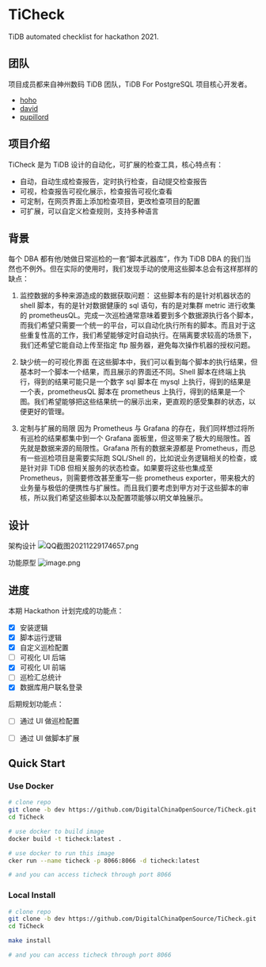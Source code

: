 # TiCheck

TiDB automated checklist for hackathon 2021.

## 团队

项目成员都来自神州数码 TiDB 团队，TiDB For PostgreSQL 项目核心开发者。

- [hoho](https://github.com/hey-hoho)
- [david](https://github.com/AmoebaProtozoa)
- [pupillord](https://github.com/pupillord)

## 项目介绍

TiCheck 是为 TiDB 设计的自动化，可扩展的检查工具，核心特点有：

- 自动，自动生成检查报告，定时执行检查，自动提交检查报告
- 可视，检查报告可视化展示，检查报告可视化查看
- 可定制，在网页界面上添加检查项目，更改检查项目的配置
- 可扩展，可以自定义检查规则，支持多种语言

## 背景

每个 DBA 都有他/她做日常巡检的一套“脚本武器库”，作为 TiDB DBA 的我们当然也不例外。但在实际的使用时，我们发现手动的使用这些脚本总会有这样那样的缺点：

1. 监控数据的多种来源造成的数据获取问题：
   这些脚本有的是针对机器状态的 shell 脚本，有的是针对数据健康的 sql 语句，有的是对集群 metric 进行收集的 prometheusQL。完成一次巡检通常意味着要到多个数据源执行各个脚本，而我们希望只需要一个统一的平台，可以自动化执行所有的脚本。而且对于这些重复性高的工作，我们希望能够定时自动执行。在隔离要求较高的场景下，我们还希望它能自动上传至指定 ftp 服务器，避免每次操作机器的授权问题。

2. 缺少统一的可视化界面
   在这些脚本中，我们可以看到每个脚本的执行结果，但基本时一个脚本一个结果，而且展示的界面还不同。Shell 脚本在终端上执行，得到的结果可能只是一个数字 sql 脚本在 mysql 上执行，得到的结果是一个表，prometheusQL 脚本在 prometheus 上执行，得到的结果是一个图。我们希望能够把这些结果统一的展示出来，更直观的感受集群的状态，以便更好的管理。

3. 定制与扩展的局限
   因为 Prometheus 与 Grafana 的存在，我们同样想过将所有巡检的结果都集中到一个 Grafana 面板里，但这带来了极大的局限性。首先就是数据来源的局限性。Grafana 所有的数据来源都是 Prometheus，而总有一些巡检项目是需要实际跑 SQL/Shell 的，比如说业务逻辑相关的检查，或是针对非 TiDB 但相关服务的状态检查。如果要将这些也集成至 Prometheus，则需要修改甚至重写一些 prometheus exporter，带来极大的业务量与极低的便携性与扩展性。而且我们要考虑到甲方对于这些脚本的审核，所以我们希望这些脚本以及配置项能够以明文单独展示。

## 设计

架构设计
![QQ截图20211229174657.png](https://s2.loli.net/2021/12/29/uz6mrfDYxyAp921.png)

功能原型
![image.png](https://s2.loli.net/2021/12/30/BD6C8Yvy49RqWaG.png)

## 进度

本期 Hackathon 计划完成的功能点：

- [x] 安装逻辑
- [x] 脚本运行逻辑
- [x] 自定义巡检配置
- [ ] 可视化 UI 后端
- [x] 可视化 UI 前端
- [ ] 巡检汇总统计
- [x] 数据库用户联名登录

后期规划功能点：

- [ ] 通过 UI 做巡检配置
- [ ] 通过 UI 做脚本扩展


## Quick Start

### Use Docker

```bash
# clone repo
git clone -b dev https://github.com/DigitalChinaOpenSource/TiCheck.git
cd TiCheck

# use docker to build image
docker build -t ticheck:latest .

# use docker to run this image 
cker run --name ticheck -p 8066:8066 -d ticheck:latest

# and you can access ticheck through port 8066
```

### Local Install

```bash
# clone repo
git clone -b dev https://github.com/DigitalChinaOpenSource/TiCheck.git
cd TiCheck

make install

# and you can access ticheck through port 8066
```
